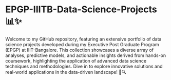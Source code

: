 # EPGP-IIITB-Data-Science-Projects 📊✨
Welcome to my GitHub repository, featuring an extensive portfolio of data science projects developed during my Executive Post Graduate Program (EPGP) at IIIT-Bangalore. This collection showcases a diverse array of analyses, predictive models, and actionable insights derived from hands-on coursework, highlighting the application of advanced data science techniques and methodologies. Dive in to explore innovative solutions and real-world applications in the data-driven landscape! 🚀🔍

